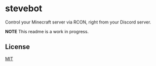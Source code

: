 # stevebot

Control your Minecraft server via RCON, right from your Discord server.

**NOTE** This readme is a work in progress.

## License

[MIT]

[MIT]: /LICENSE
